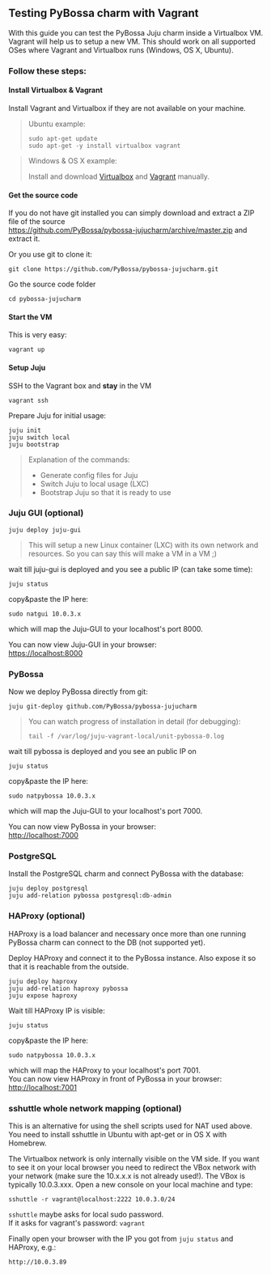 ## Testing PyBossa charm with Vagrant

With this guide you can test the PyBossa Juju charm inside a Virtualbox VM. Vagrant will help us to setup a new VM.
This should work on all supported OSes where Vagrant and Virtualbox runs (Windows, OS X, Ubuntu).

### Follow these steps:

#### Install Virtualbox & Vagrant

Install Vagrant and Virtualbox if they are not available on your machine.

> Ubuntu example:
> ```
> sudo apt-get update 
> sudo apt-get -y install virtualbox vagrant
> ```

> Windows & OS X example:
>
> Install and download [Virtualbox](https://www.virtualbox.org) and [Vagrant](http://www.vagrantup.com) manually.

#### Get the source code

If you do not have git installed you can simply download and extract a ZIP file of the source  
https://github.com/PyBossa/pybossa-jujucharm/archive/master.zip and extract it.

Or you use git to clone it:
```
git clone https://github.com/PyBossa/pybossa-jujucharm.git
```

Go the source code folder
```
cd pybossa-jujucharm
```
 
#### Start the VM

This is very easy:
```
vagrant up
```

#### Setup Juju

SSH to the Vagrant box and **stay** in the VM
```
vagrant ssh
```

Prepare Juju for initial usage:
```
juju init
juju switch local
juju bootstrap
```
> Explanation of the commands:
> * Generate config files for Juju
> * Switch Juju to local usage (LXC)
> * Bootstrap Juju so that it is ready to use

### Juju GUI (optional)

```
juju deploy juju-gui
```

> This will setup a new Linux container (LXC) with its own network and resources.
> So you can say this will make a VM in a VM ;)

wait till juju-gui is deployed and you see a public IP (can take some time):
```
juju status
```
copy&paste the IP here:
```
sudo natgui 10.0.3.x
```
which will map the Juju-GUI to your localhost's port 8000. 

You can now view Juju-GUI in your browser:  
[https://localhost:8000](https://localhost:8000)

### PyBossa

Now we deploy PyBossa directly from git:
```
juju git-deploy github.com/PyBossa/pybossa-jujucharm
```

> You can watch progress of installation in detail (for debugging):
> ```
> tail -f /var/log/juju-vagrant-local/unit-pybossa-0.log
> ```

wait till pybossa is deployed and you see an public IP on
```
juju status
```
copy&paste the IP here:
```
sudo natpybossa 10.0.3.x
```
which will map the Juju-GUI to your localhost's port 7000.

You can now view PyBossa in your browser:  
[http://localhost:7000](http://localhost:7000)

### PostgreSQL

Install the PostgreSQL charm and connect PyBossa with the database:
```
juju deploy postgresql
juju add-relation pybossa postgresql:db-admin
```

### HAProxy (optional)

HAProxy is a load balancer and necessary once more than one running PyBossa
charm can connect to the DB (not supported yet).

Deploy HAProxy and connect it to the PyBossa instance.
Also expose it so that it is reachable from the outside.
```
juju deploy haproxy
juju add-relation haproxy pybossa
juju expose haproxy
```

Wait till HAProxy IP is visible:
```
juju status
```
copy&paste the IP here:
```
sudo natpybossa 10.0.3.x
```
which will map the HAProxy to your localhost's port 7001.  
You can now view HAProxy in front of PyBossa in your browser:  
[http://localhost:7001](http://localhost:7001)

### sshuttle whole network mapping (optional)

This is an alternative for using the shell scripts used for NAT used above. You need to install sshuttle in Ubuntu with apt-get or in OS X with Homebrew.

The Virtualbox network is only internally visible on the VM side. If you want to see it on your local browser you need to redirect the VBox network with your network (make sure the 10.x.x.x is not already used!). The VBox is typically 10.0.3.xxx. Open a new console on your local machine and type:
```
sshuttle -r vagrant@localhost:2222 10.0.3.0/24
```
`sshuttle` maybe asks for local sudo password.  
If it asks for vagrant's password: `vagrant`

Finally open your browser with the IP you got from `juju status` and HAProxy, e.g.:
```
http://10.0.3.89
```